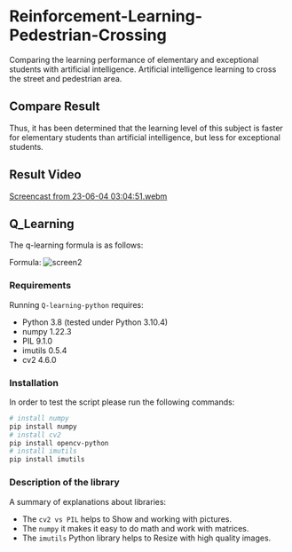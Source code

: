 # Reinforcement-Learning-Pedestrian-Crossing
Comparing the learning performance of elementary and exceptional students with artificial intelligence. Artificial intelligence learning to cross the street and pedestrian area.


## Compare Result
Thus, it has been determined that the learning level of this subject is faster for elementary students than artificial intelligence, but less for exceptional students.


## Result Video
[Screencast from 23-06-04 03:04:51.webm](https://github.com/AmirRezaFarokhy/Reinforcement-Learning-Pedestrian-Crossing/assets/113052872/b24e0dc7-6fd0-45dc-a8d0-c0898a9ed5f4)


## Q_Learning
The q-learning formula is as follows:

Formula:
![screen2](https://user-images.githubusercontent.com/113052872/191721459-c5197461-554f-4fd1-a88b-ae04b88c21b7.jpg)

### Requirements
Running `Q-learning-python` requires:
* Python 3.8 (tested under Python 3.10.4)
* numpy 1.22.3
* PIL 9.1.0
* imutils 0.5.4
* cv2 4.6.0

### Installation
In order to test the script please run the following commands:
```sh
# install numpy
pip install numpy
# install cv2
pip install opencv-python
# install imutils
pip install imutils
```

### Description of the library
A summary of explanations about libraries:
* The `cv2 vs PIL` helps to Show and working with pictures.
* The `numpy` it makes it easy to do math and work with matrices.
* The `imutils` Python  library helps to Resize with high quality images.
